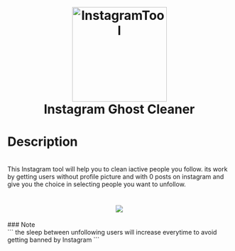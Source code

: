 <h1 align="center">
  <br>
  <a href="https://github.com/X-SLAYER"><img src="https://i.imgur.com/jGPBcHs.png" alt="InstagramTool" width="213" height="213"></a>
  <br>
  Instagram Ghost Cleaner
  <br>
</h1>

# Description
 <br>
This Instagram tool will help you to clean iactive people you follow.
its work by getting users without profile picture and with 0 posts on instagram and give you the choice in selecting people you want to unfollow. <br>
<h1 align="center"><a href="https://github.com/X-SLAYER"><img src="https://i.imgur.com/nvL5kqq.png"></a> </h1>
### Note
<br>
```
the sleep between unfollowing users will increase everytime to avoid getting banned by Instagram
```
